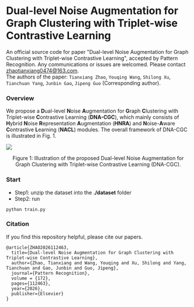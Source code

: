 # Dual-level Noise Augmentation for Graph Clustering with Triplet-wise Contrastive Learning
An official source code for paper "Dual-level Noise Augmentation for Graph Clustering with Triplet-wise Contrastive Learning", accepted by Pattern Recognition. Any communications or issues are welcomed. Please contact zhaotianxiang0474@163.com.<br>
The authors of the paper: `Tianxiang Zhao`, `Youqing Wang`, `Shilong Xu`, `Tianchuan Yang`, `Junbin Gao`, `Jipeng Guo` (Corresponding author).<br>
### Overview
We propose a **D**ual-level **N**oise **A**ugmentation for **G**raph **C**lustering with Triplet-wise **C**ontrastive Learning (**DNA-CGC**), which  mainly consists of **H**ybrid **N**oise **R**epresentation **A**ugmentation (**HNRA**) and **N**oise-**A**ware **C**ontrastive **L**earning (**NACL**) modules. The overall framework of DNA-CGC is illustrated in Fig. 1.

![](https://github.com/TianxiangZhao0474/DNA-GC/blob/main/image/DNA-CGC.png)
<div align=center>
Figure 1: Illustration of the proposed Dual-level Noise Augmentation for Graph Clustering with Triplet-wise Contrastive Learning (DNA-CGC).
</div>

### Start

- Step1: unzip the dataset into the **./dataset** folder
- Step2: run

```
python train.py
```
### Citation

If you find this repository helpful, please cite our papers.

```
@article{ZHAO2026112463,
  title={Dual-level Noise Augmentation for Graph Clustering with Triplet-wise Contrastive Learning},
  author={Zhao, Tianxiang and Wang, Youqing and Xu, Shilong and Yang, Tianchuan and Gao, Junbin and Guo, Jipeng},
  journal={Pattern Recognition},
  volume = {172},
  pages={112463},
  year={2026},
  publisher={Elsevier}
}
```
